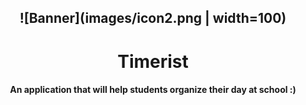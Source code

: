 <div align="center">

![Banner](images/icon2.png | width=100)
----
<h1>Timerist</h1>  
<h4>An application that will help students organize their day at school :)</h4>
